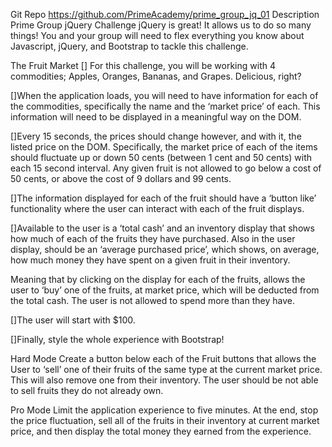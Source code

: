Git Repo
https://github.com/PrimeAcademy/prime_group_jq_01
Description
Prime Group jQuery Challenge
jQuery is great! It allows us to do so many things! You and your group will need to flex everything you know about Javascript, jQuery, and Bootstrap to tackle this challenge.

The Fruit Market
[]  For this challenge, you will be working with 4 commodities; Apples, Oranges, Bananas, and   Grapes. Delicious, right?

[]When the application loads, you will need to have information for each of the commodities, specifically the name and the ‘market price’ of each. This information will need to be displayed in a meaningful way on the DOM.

[]Every 15 seconds, the prices should change however, and with it, the listed price on the DOM. Specifically, the market price of each of the items should fluctuate up or down 50 cents (between 1 cent and 50 cents) with each 15 second interval. Any given fruit is not allowed to go below a cost of 50 cents, or above the cost of 9 dollars and 99 cents.

[]The information displayed for each of the fruit should have a ‘button like’ functionality where the user can interact with each of the fruit displays.

[]Available to the user is a ‘total cash’ and an inventory display that shows how much of each of the fruits they have purchased. Also in the user display, should be an ‘average purchased price’, which shows, on average, how much money they have spent on a given fruit in their inventory.

Meaning that by clicking on the display for each of the fruits, allows the user to ‘buy’ one of the fruits, at market price, which will be deducted from the total cash. The user is not allowed to spend more than they have.

[]The user will start with $100.

[]Finally, style the whole experience with Bootstrap!

Hard Mode
Create a button below each of the Fruit buttons that allows the User to ‘sell’ one of their fruits of the same type at the current market price. This will also remove one from their inventory. The user should be not able to sell fruits they do not already own.

Pro Mode
Limit the application experience to five minutes. At the end, stop the price fluctuation, sell all of the fruits in their inventory at current market price, and then display the total money they earned from the experience.
